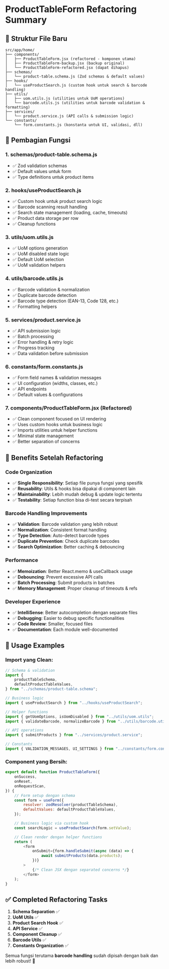 # ProductTableForm Refactoring Summary

## 📁 Struktur File Baru

```
src/app/home/
├── components/
│   ├── ProductTableForm.jsx (refactored - komponen utama)
│   ├── ProductTableForm-backup.jsx (backup original)
│   └── ProductTableForm-refactored.jsx (dapat dihapus)
├── schemas/
│   └── product-table.schema.js (Zod schemas & default values)
├── hooks/
│   └── useProductSearch.js (custom hook untuk search & barcode handling)
├── utils/
│   ├── uom.utils.js (utilities untuk UoM operations)
│   └── barcode.utils.js (utilities untuk barcode validation & formatting)
├── services/
│   └── product.service.js (API calls & submission logic)
└── constants/
    └── form.constants.js (konstanta untuk UI, validasi, dll)
```

## 🔧 Pembagian Fungsi

### 1. **schemas/product-table.schema.js**

-   ✅ Zod validation schemas
-   ✅ Default values untuk form
-   ✅ Type definitions untuk product items

### 2. **hooks/useProductSearch.js**

-   ✅ Custom hook untuk product search logic
-   ✅ Barcode scanning result handling
-   ✅ Search state management (loading, cache, timeouts)
-   ✅ Product data storage per row
-   ✅ Cleanup functions

### 3. **utils/uom.utils.js**

-   ✅ UoM options generation
-   ✅ UoM disabled state logic
-   ✅ Default UoM selection
-   ✅ UoM validation helpers

### 4. **utils/barcode.utils.js**

-   ✅ Barcode validation & normalization
-   ✅ Duplicate barcode detection
-   ✅ Barcode type detection (EAN-13, Code 128, etc.)
-   ✅ Formatting helpers

### 5. **services/product.service.js**

-   ✅ API submission logic
-   ✅ Batch processing
-   ✅ Error handling & retry logic
-   ✅ Progress tracking
-   ✅ Data validation before submission

### 6. **constants/form.constants.js**

-   ✅ Form field names & validation messages
-   ✅ UI configuration (widths, classes, etc.)
-   ✅ API endpoints
-   ✅ Default values & configurations

### 7. **components/ProductTableForm.jsx (Refactored)**

-   ✅ Clean component focused on UI rendering
-   ✅ Uses custom hooks untuk business logic
-   ✅ Imports utilities untuk helper functions
-   ✅ Minimal state management
-   ✅ Better separation of concerns

## 🎯 Benefits Setelah Refactoring

### **Code Organization**

-   ✅ **Single Responsibility**: Setiap file punya fungsi yang spesifik
-   ✅ **Reusability**: Utils & hooks bisa dipakai di component lain
-   ✅ **Maintainability**: Lebih mudah debug & update logic tertentu
-   ✅ **Testability**: Setiap function bisa di-test secara terpisah

### **Barcode Handling Improvements**

-   ✅ **Validation**: Barcode validation yang lebih robust
-   ✅ **Normalization**: Consistent format handling
-   ✅ **Type Detection**: Auto-detect barcode types
-   ✅ **Duplicate Prevention**: Check duplicate barcodes
-   ✅ **Search Optimization**: Better caching & debouncing

### **Performance**

-   ✅ **Memoization**: Better React.memo & useCallback usage
-   ✅ **Debouncing**: Prevent excessive API calls
-   ✅ **Batch Processing**: Submit products in batches
-   ✅ **Memory Management**: Proper cleanup of timeouts & refs

### **Developer Experience**

-   ✅ **IntelliSense**: Better autocompletion dengan separate files
-   ✅ **Debugging**: Easier to debug specific functionalities
-   ✅ **Code Review**: Smaller, focused files
-   ✅ **Documentation**: Each module well-documented

## 🚀 Usage Examples

### Import yang Clean:

```javascript
// Schema & validation
import {
    productTableSchema,
    defaultProductTableValues,
} from "../schemas/product-table.schema";

// Business logic
import { useProductSearch } from "../hooks/useProductSearch";

// Helper functions
import { getUomOptions, isUomDisabled } from "../utils/uom.utils";
import { validateBarcode, normalizeBarcode } from "../utils/barcode.utils";

// API operations
import { submitProducts } from "../services/product.service";

// Constants
import { VALIDATION_MESSAGES, UI_SETTINGS } from "../constants/form.constants";
```

### Component yang Bersih:

```javascript
export default function ProductTableForm({
    onSuccess,
    onReset,
    onRequestScan,
}) {
    // Form setup dengan schema
    const form = useForm({
        resolver: zodResolver(productTableSchema),
        defaultValues: defaultProductTableValues,
    });

    // Business logic via custom hook
    const searchLogic = useProductSearch(form.setValue);

    // Clean render dengan helper functions
    return (
        <form
            onSubmit={form.handleSubmit(async (data) => {
                await submitProducts(data.products);
            })}
        >
            {/* Clean JSX dengan separated concerns */}
        </form>
    );
}
```

## ✅ Completed Refactoring Tasks

1. **Schema Separation** ✅
2. **UoM Utils** ✅
3. **Product Search Hook** ✅
4. **API Service** ✅
5. **Component Cleanup** ✅
6. **Barcode Utils** ✅
7. **Constants Organization** ✅

Semua fungsi terutama **barcode handling** sudah dipisah dengan baik dan lebih robust! 🎉

